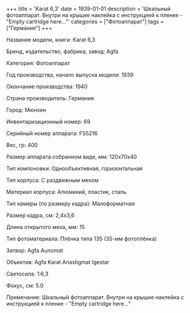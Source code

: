 +++
title = 'Karat 6,3'
date = 1939-01-01
description = 'Шкальный фотоаппарат. Внутри на крышке наклейка c инструкцией к пленке - "Empty cartridge here…"'
categories = ["Фотоаппарат"]
tags = ["Германия"]
+++

Название модели, книги: Karat 6,3

Бренд, издательство, фабрика, завод: Agfa

Категория: Фотоаппарат

Год производства, начало выпуска модели: 1939

Окончание производства: 1940

Страна производитель: Германия

Город: Мюнхен

Инвентаризационный номер: 69

Серийный номер аппарата: FS5216

Вес, гр: 400

Размер аппарата  собранном виде, мм: 120x70x40

Тип компоновки: Однообъективная, горизонтальная

Тип корпуса: С раздвижным мехом

Материал корпуса: Алюминий, пластик, сталь

Тип камеры (по размеру кадра): Малоформатная

Размер кадра, см: 2,4x3,6

Длина открытого меха, мм: 15

Тип фотоматериала: Плёнка типа 135 (35-мм фотоплёнка)

Затвор: Agfa Aunomat

Объектив: Agfa Karat Anastigmat Igestar

Светосила: 1:6,3

Фокус, см: 5.0

Примечание: Шкальный фотоаппарат. Внутри на крышке наклейка c инструкцией к пленке - "Empty cartridge here…"

